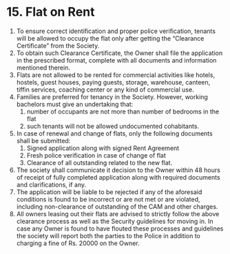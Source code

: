 # 15. Flat on Rent

<ol class="main-list">

<li class="custom-number" data-num="15.1">To ensure correct identification and proper police verification, tenants will be allowed to occupy the flat only after getting the “Clearance Certificate” from the Society.</li>

<li class="custom-number" data-num="15.2">To obtain such Clearance Certificate, the Owner shall file the application in the prescribed format, complete with all documents and information mentioned therein.</li>

<li class="custom-number" data-num="15.3">Flats are not allowed to be rented for commercial activities like hotels, hostels, guest houses, paying guests, storage, warehouse, canteen, tiffin services, coaching center or any kind of commercial use.</li>

<li class="custom-number" data-num="15.4">Families are preferred for tenancy in the Society. However, working bachelors must give an undertaking that:
<ol class="sub-list">

<li class="custom-number" data-num="15.4.1">number of occupants are not more than number of bedrooms in the flat</li>

<li class="custom-number" data-num="15.4.2">such tenants will not be allowed undocumented cohabitants.</li>
</ol>
</li>

<li class="custom-number" data-num="15.5"> In case of renewal and change of flats, only the following documents shall be submitted:
<ol class="sub-list">
<li class="custom-number" data-num="15.5.1">Signed application along with signed Rent Agreement</li>

<li class="custom-number" data-num="15.5.2">Fresh police verification in case of change of flat</li>

<li class="custom-number" data-num="15.5.3">Clearance of all outstanding related to the new flat.</li>
</ol>
</li>

<li class="custom-number" data-num="15.6">The society shall communicate it decision to the Owner within 48 hours of receipt of fully completed application along with required documents and clarifications, if any.</li>

<li class="custom-number" data-num="15.7">The application will be liable to be rejected if any of the aforesaid conditions is found to be incorrect or are not met or are violated, including non-clearance of outstanding of the CAM and other charges.</li>

<li class="custom-number" data-num="15.8">All owners leasing out their flats are advised to strictly follow the above clearance process as well as the Security guidelines for moving in. In case any Owner is found to have flouted these processes and guidelines the society will report both the parties to the Police in addition to charging a fine of Rs. 20000 on the Owner.</li>
